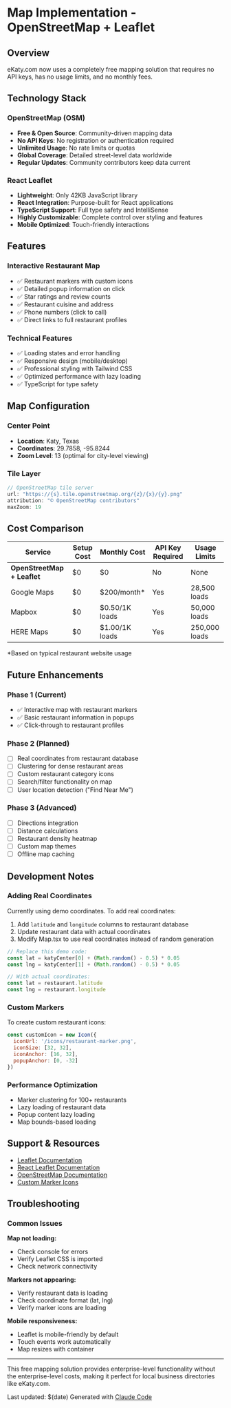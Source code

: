 # Map Implementation - OpenStreetMap + Leaflet

## Overview
eKaty.com now uses a completely free mapping solution that requires no API keys, has no usage limits, and no monthly fees.

## Technology Stack

### OpenStreetMap (OSM)
- **Free & Open Source**: Community-driven mapping data
- **No API Keys**: No registration or authentication required  
- **Unlimited Usage**: No rate limits or quotas
- **Global Coverage**: Detailed street-level data worldwide
- **Regular Updates**: Community contributors keep data current

### React Leaflet
- **Lightweight**: Only 42KB JavaScript library
- **React Integration**: Purpose-built for React applications
- **TypeScript Support**: Full type safety and IntelliSense
- **Highly Customizable**: Complete control over styling and features
- **Mobile Optimized**: Touch-friendly interactions

## Features

### Interactive Restaurant Map
- ✅ Restaurant markers with custom icons
- ✅ Detailed popup information on click
- ✅ Star ratings and review counts
- ✅ Restaurant cuisine and address
- ✅ Phone numbers (click to call)
- ✅ Direct links to full restaurant profiles

### Technical Features
- ✅ Loading states and error handling
- ✅ Responsive design (mobile/desktop)
- ✅ Professional styling with Tailwind CSS
- ✅ Optimized performance with lazy loading
- ✅ TypeScript for type safety

## Map Configuration

### Center Point
- **Location**: Katy, Texas
- **Coordinates**: 29.7858, -95.8244
- **Zoom Level**: 13 (optimal for city-level viewing)

### Tile Layer
```javascript
// OpenStreetMap tile server
url: "https://{s}.tile.openstreetmap.org/{z}/{x}/{y}.png"
attribution: "© OpenStreetMap contributors"
maxZoom: 19
```

## Cost Comparison

| Service | Setup Cost | Monthly Cost | API Key Required | Usage Limits |
|---------|------------|--------------|------------------|--------------|
| **OpenStreetMap + Leaflet** | $0 | $0 | No | None |
| Google Maps | $0 | $200/month* | Yes | 28,500 loads |
| Mapbox | $0 | $0.50/1K loads | Yes | 50,000 loads |
| HERE Maps | $0 | $1.00/1K loads | Yes | 250,000 loads |

*Based on typical restaurant website usage

## Future Enhancements

### Phase 1 (Current)
- ✅ Interactive map with restaurant markers
- ✅ Basic restaurant information in popups
- ✅ Click-through to restaurant profiles

### Phase 2 (Planned)
- [ ] Real coordinates from restaurant database
- [ ] Clustering for dense restaurant areas
- [ ] Custom restaurant category icons
- [ ] Search/filter functionality on map
- [ ] User location detection ("Find Near Me")

### Phase 3 (Advanced)
- [ ] Directions integration
- [ ] Distance calculations
- [ ] Restaurant density heatmap
- [ ] Custom map themes
- [ ] Offline map caching

## Development Notes

### Adding Real Coordinates
Currently using demo coordinates. To add real coordinates:

1. Add `latitude` and `longitude` columns to restaurant database
2. Update restaurant data with actual coordinates
3. Modify Map.tsx to use real coordinates instead of random generation

```javascript
// Replace this demo code:
const lat = katyCenter[0] + (Math.random() - 0.5) * 0.05
const lng = katyCenter[1] + (Math.random() - 0.5) * 0.05

// With actual coordinates:
const lat = restaurant.latitude
const lng = restaurant.longitude
```

### Custom Markers
To create custom restaurant icons:
```javascript
const customIcon = new Icon({
  iconUrl: '/icons/restaurant-marker.png',
  iconSize: [32, 32],
  iconAnchor: [16, 32],
  popupAnchor: [0, -32]
})
```

### Performance Optimization
- Marker clustering for 100+ restaurants
- Lazy loading of restaurant data
- Popup content lazy loading
- Map bounds-based loading

## Support & Resources

- [Leaflet Documentation](https://leafletjs.com/)
- [React Leaflet Documentation](https://react-leaflet.js.org/)
- [OpenStreetMap Documentation](https://wiki.openstreetmap.org/)
- [Custom Marker Icons](https://leafletjs.com/examples/custom-icons/)

## Troubleshooting

### Common Issues

**Map not loading:**
- Check console for errors
- Verify Leaflet CSS is imported
- Check network connectivity

**Markers not appearing:**
- Verify restaurant data is loading
- Check coordinate format (lat, lng)
- Verify marker icons are loading

**Mobile responsiveness:**
- Leaflet is mobile-friendly by default
- Touch events work automatically
- Map resizes with container

---

This free mapping solution provides enterprise-level functionality without the enterprise-level costs, making it perfect for local business directories like eKaty.com.

Last updated: $(date)
Generated with [Claude Code](https://claude.ai/code)